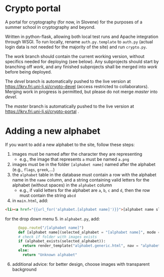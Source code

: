 # Crypto portal

A portal for cryptography (for now, in Slovene) for the purposes of a summer school in cryptography and beyond.

Written in python-flask, allowing both local test runs and Apache integration through WSGI.
To run locally, rename `auth.py.template` to `auth.py` (actual login data is not needed for the majority of the site) and run `crypto.py`.

The *work* branch should contain the current working version, without specifics needed for deploying (see below). Any subprojects should start by branching off *work*, and any finished subprojects shall be merged into *work* before being deployed.

The *devel* branch is automatically pushed to the live version at https://lkrv.fri.uni-lj.si/crypto-devel (access restricted to collaborators). Merging work in progress is permitted, but please do not merge *master* into *devel*.

The *master* branch is automatically pushed to the live version at https://lkrv.fri.uni-lj.si/crypto-portal .

# Adding a new alphabet

If you want to add a new alphabet to the site, follow these steps:

1. images must be named after the character they are representing
    - e.g., the image that represents `a` must be named `a.png`
2. images must be in the folder `[alphabet name]` named after the alphabet (e.g., `flags`, `greek`,...)
3. the `alphabet` table in the database must contain a row with the alphabet name in the `name` column, and a string containing valid letters for the alphabet (without spaces) in the `alphabet` column
    - e.g., if valid letters for the alphabet are `a`, `b`, `c` and `d`, then the row must contain the string `abcd`
4. in `main.html`, add:
```html
<li><a href="{{url_for('alphabet.[alphabet name]')}}">[alphabet name slo]</a></li>
```
   for the drop down menu
5. in `alphabet.py`, add:
```python
      @app.route("/[alphabet name]")
      def [alphabet name](selected_alphabet = "[alphabet name]", mode = "easy", level = "easy"):
      # check if folder with images exists
      if (alphabet_exists(selected_alphabet)):
        return render_template("alphabet.generic.html", nav = "alphabet", alphabet = getValidLetters(selected_alphabet), intro = "1", alphabetForLearning="[alphabet name]")
      else:
        return "Unknown alphabet"
```
6. additional advice: for better design, choose images with transparent background
